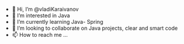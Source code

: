 - 👋 Hi, I’m @vladiKaraivanov
- 👀 I’m interested in Java
- 🌱 I’m currently learning Java- Spring
- 💞️ I’m looking to collaborate on Java projects, clear and smart code
- 📫 How to reach me ...

<!---
vladiKaraivanov/vladiKaraivanov is a ✨ special ✨ repository because its `README.md` (this file) appears on your GitHub profile.
You can click the Preview link to take a look at your changes.
--->
